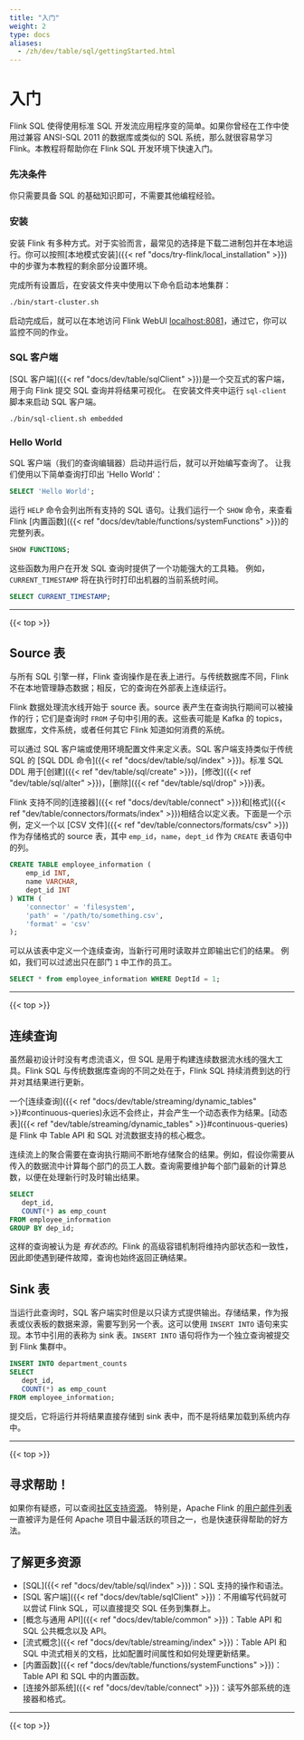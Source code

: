 ```yaml
---
title: "入门"
weight: 2
type: docs
aliases:
  - /zh/dev/table/sql/gettingStarted.html
---
```

<!--
Licensed to the Apache Software Foundation (ASF) under one
or more contributor license agreements.  See the NOTICE file
distributed with this work for additional information
regarding copyright ownership.  The ASF licenses this file
to you under the Apache License, Version 2.0 (the
"License"); you may not use this file except in compliance
with the License.  You may obtain a copy of the License at

  http://www.apache.org/licenses/LICENSE-2.0

Unless required by applicable law or agreed to in writing,
software distributed under the License is distributed on an
"AS IS" BASIS, WITHOUT WARRANTIES OR CONDITIONS OF ANY
KIND, either express or implied.  See the License for the
specific language governing permissions and limitations
under the License.
-->

# 入门

Flink SQL 使得使用标准 SQL 开发流应用程序变的简单。如果你曾经在工作中使用过兼容 ANSI-SQL 2011 的数据库或类似的 SQL 系统，那么就很容易学习 Flink。本教程将帮助你在 Flink SQL 开发环境下快速入门。

### 先决条件

你只需要具备 SQL 的基础知识即可，不需要其他编程经验。

### 安装

安装 Flink 有多种方式。对于实验而言，最常见的选择是下载二进制包并在本地运行。你可以按照[本地模式安装]({{< ref "docs/try-flink/local_installation" >}})中的步骤为本教程的剩余部分设置环境。

完成所有设置后，在安装文件夹中使用以下命令启动本地集群：

```bash
./bin/start-cluster.sh
```
 
启动完成后，就可以在本地访问 Flink WebUI [localhost:8081](localhost:8081)，通过它，你可以监控不同的作业。

### SQL 客户端

[SQL 客户端]({{< ref "docs/dev/table/sqlClient" >}})是一个交互式的客户端，用于向 Flink 提交 SQL 查询并将结果可视化。
在安装文件夹中运行 `sql-client` 脚本来启动 SQL 客户端。

 ```bash
./bin/sql-client.sh embedded
 ``` 

### Hello World

SQL 客户端（我们的查询编辑器）启动并运行后，就可以开始编写查询了。
让我们使用以下简单查询打印出 'Hello World'：
 
```sql
SELECT 'Hello World';
```

运行 `HELP` 命令会列出所有支持的 SQL 语句。让我们运行一个 `SHOW` 命令，来查看 Flink [内置函数]({{< ref "docs/dev/table/functions/systemFunctions" >}})的完整列表。

```sql
SHOW FUNCTIONS;
```

这些函数为用户在开发 SQL 查询时提供了一个功能强大的工具箱。
例如，`CURRENT_TIMESTAMP` 将在执行时打印出机器的当前系统时间。

```sql
SELECT CURRENT_TIMESTAMP;
```

---------------

{{< top >}}

## Source 表

与所有 SQL 引擎一样，Flink 查询操作是在表上进行。与传统数据库不同，Flink 不在本地管理静态数据；相反，它的查询在外部表上连续运行。

Flink 数据处理流水线开始于 source 表。source 表产生在查询执行期间可以被操作的行；它们是查询时 `FROM` 子句中引用的表。这些表可能是 Kafka 的 topics，数据库，文件系统，或者任何其它 Flink 知道如何消费的系统。

可以通过 SQL 客户端或使用环境配置文件来定义表。SQL 客户端支持类似于传统 SQL 的 [SQL DDL 命令]({{< ref "docs/dev/table/sql/index" >}})。标准 SQL DDL 用于[创建]({{< ref "dev/table/sql/create" >}})，[修改]({{< ref "dev/table/sql/alter" >}})，[删除]({{< ref "dev/table/sql/drop" >}})表。

Flink 支持不同的[连接器]({{< ref "docs/dev/table/connect" >}})和[格式]({{< ref "dev/table/connectors/formats/index" >}})相结合以定义表。下面是一个示例，定义一个以 [CSV 文件]({{< ref "dev/table/connectors/formats/csv" >}})作为存储格式的 source 表，其中 `emp_id`，`name`，`dept_id` 作为 `CREATE` 表语句中的列。

```sql
CREATE TABLE employee_information (
    emp_id INT,
    name VARCHAR,
    dept_id INT
) WITH ( 
    'connector' = 'filesystem',
    'path' = '/path/to/something.csv',
    'format' = 'csv'
);
``` 

可以从该表中定义一个连续查询，当新行可用时读取并立即输出它们的结果。
例如，我们可以过滤出只在部门 `1` 中工作的员工。

```sql
SELECT * from employee_information WHERE DeptId = 1;
``` 

---------------

{{< top >}}

## 连续查询

虽然最初设计时没有考虑流语义，但 SQL 是用于构建连续数据流水线的强大工具。Flink SQL 与传统数据库查询的不同之处在于，Flink SQL 持续消费到达的行并对其结果进行更新。

一个[连续查询]({{< ref "docs/dev/table/streaming/dynamic_tables" >}}#continuous-queries)永远不会终止，并会产生一个动态表作为结果。[动态表]({{< ref "dev/table/streaming/dynamic_tables" >}}#continuous-queries)是 Flink 中 Table API 和 SQL 对流数据支持的核心概念。

连续流上的聚合需要在查询执行期间不断地存储聚合的结果。例如，假设你需要从传入的数据流中计算每个部门的员工人数。查询需要维护每个部门最新的计算总数，以便在处理新行时及时输出结果。

 ```sql
SELECT 
	dept_id,
	COUNT(*) as emp_count 
FROM employee_information 
GROUP BY dep_id;
 ``` 

这样的查询被认为是 _有状态的_。Flink 的高级容错机制将维持内部状态和一致性，因此即使遇到硬件故障，查询也始终返回正确结果。

## Sink 表

当运行此查询时，SQL 客户端实时但是以只读方式提供输出。存储结果，作为报表或仪表板的数据来源，需要写到另一个表。这可以使用 `INSERT INTO` 语句来实现。本节中引用的表称为 sink 表。`INSERT INTO` 语句将作为一个独立查询被提交到 Flink 集群中。

 ```sql
INSERT INTO department_counts
 SELECT 
	dept_id,
	COUNT(*) as emp_count 
FROM employee_information;
 ``` 
 
提交后，它将运行并将结果直接存储到 sink 表中，而不是将结果加载到系统内存中。

---------------

{{< top >}}

## 寻求帮助！

如果你有疑惑，可以查阅[社区支持资源](https://flink.apache.org/zh/community.html)。
特别是，Apache Flink 的[用户邮件列表](https://flink.apache.org/zh/community.html#mailing-lists)一直被评为是任何 Apache 项目中最活跃的项目之一，也是快速获得帮助的好方法。

## 了解更多资源

* [SQL]({{< ref "docs/dev/table/sql/index" >}})：SQL 支持的操作和语法。
* [SQL 客户端]({{< ref "docs/dev/table/sqlClient" >}})：不用编写代码就可以尝试 Flink SQL，可以直接提交 SQL 任务到集群上。
* [概念与通用 API]({{< ref "docs/dev/table/common" >}})：Table API 和 SQL 公共概念以及 API。
* [流式概念]({{< ref "docs/dev/table/streaming/index" >}})：Table API 和 SQL 中流式相关的文档，比如配置时间属性和如何处理更新结果。
* [内置函数]({{< ref "docs/dev/table/functions/systemFunctions" >}})：Table API 和 SQL 中的内置函数。
* [连接外部系统]({{< ref "docs/dev/table/connect" >}})：读写外部系统的连接器和格式。

---------------

{{< top >}}
